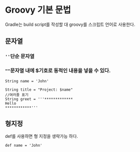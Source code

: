 # Groovy 기본 문법
Gradle는 build script를 작성할 대 groovy를 스크립트 언어로 사용한다.
## 문자열
### `''`단순 문자열
### `""`문자열 내에 $기호로 동적인 내용을 넣을 수 있다.
```
String name = 'John'

String title = "Project: $name"
//여러줄 표기
String greet = '''*************
Hello
************'''
```
## 형지정
def를 사용하면 형 지정을 생략가능 하다.
```
def name = 'John'
```
